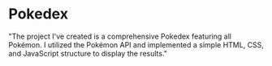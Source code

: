 # Pokedex
"The project I've created is a comprehensive Pokedex featuring all Pokémon. I utilized the Pokémon API and implemented a simple HTML, CSS, and JavaScript structure to display the results."
